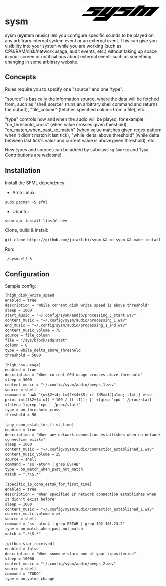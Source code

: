 <img align="right" src="https://github.com/jafarlihi/file-hosting/blob/8e69dc688584288ea170ece7aee96b879e46c27e/sysm.png?raw=true">

# sysm

sysm (**sys**tem **m**usic) lets you configure specific sounds to be played on any arbitrary internal system event or an external event. This can give you visibility into your system while you are working (such as CPU/RAM/disk/network usage, audit events, etc.) without taking up space in your screen or notifications about external events such as something changing in some arbitrary website.

## Concepts

Rules require you to specify one "source" and one "type".

"source" is basically the information source, where the data will be fetched from, such as "shell_source" (runs an arbitrary shell command and returns the output), "file_column" (fetches specified column from a file), etc.

"type" controls how and when the audio will be played, for example "on_threshold_cross" (when value crosses given threshold), "on_match_when_past_no_match" (when value matches given regex pattern when it didn't match it last tick), "while_delta_above_threshold" (while delta between last tick's value and current value is above given threshold), etc.

New types and sources can be added by subclassing `Source` and `Type`. Contributions are welcome!

## Installation

Install the SFML dependency:

- Arch Linux:
```
sudo pacman -S sfml
```

- Ubuntu:
```
sudo apt install libsfml-dev
```

Clone, build & install:
```
git clone https://github.com/jafarlihi/sysm && cd sysm && make install
```

Run:
```
./sysm.elf &
```

## Configuration

Sample config:
```
[high_disk_write_speed]
enabled = true
description = "While current disk write speed is above threshold"
sleep = 1000
start_music = "~/.config/sysm/audio/processing_1_start.wav"
content_music = "~/.config/sysm/audio/processing_1.wav"
end_music = "~/.config/sysm/audio/processing_1_end.wav"
content_music_volume = 75
source = file_column
file = "/sys/block/sda/stat"
column = 6
type = while_delta_above_threshold
threshold = 5000

[high_cpu_usage]
enabled = true
description = "When current CPU usage crosses above threshold"
sleep = 3000
content_music = "~/.config/sysm/audio/beeps_1.wav"
source = shell
command = "awk '{u=$2+$4; t=$2+$4+$5; if (NR==1){u1=u; t1=t;} else print int(($2+$4-u1) * 100 / (t-t1)); }' <(grep 'cpu ' /proc/stat) <(sleep 1;grep 'cpu ' /proc/stat)"
type = on_threshold_cross
threshold = 90

[any_conn_estab_for_first_time]
enabled = true
description = "When any network connection establishes when no network connection exists"
sleep = 1000
content_music = "~/.config/sysm/audio/connection_established_1.wav"
content_music_volume = 25
source = shell
command = "ss -atun4 | grep ESTAB"
type = on_match_when_past_not_match
match = ".*\S.*"

[specific_ip_conn_estab_for_first_time]
enabled = true
description = "When specified IP network connection establishes when it didn't exist before"
sleep = 1000
content_music = "~/.config/sysm/audio/connection_established_1.wav"
content_music_volume = 25
source = shell
command = "ss -atun4 | grep ESTAB | grep 192.168.23.2"
type = on_match_when_past_not_match
match = ".*\S.*"

[github_star_received]
enabled = false
description = "When someone stars one of your repositories"
sleep = 10000
content_music = "~/.config/sysm/audio/beeps_2.wav"
source = shell
command = "TODO"
type = on_value_change
```
